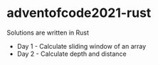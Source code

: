 # adventofcode2021-rust
Solutions are written in Rust
* Day 1 - Calculate sliding window of an array
* Day 2 - Calculate depth and distance